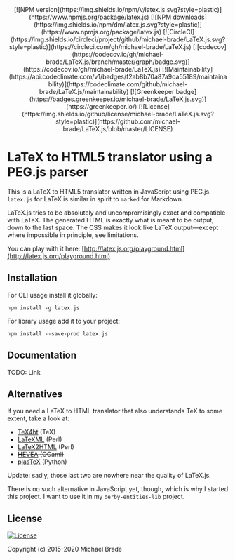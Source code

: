 <div align="center">
  [![NPM version](https://img.shields.io/npm/v/latex.js.svg?style=plastic)](https://www.npmjs.org/package/latex.js)
  [![NPM downloads](https://img.shields.io/npm/dm/latex.js.svg?style=plastic)](https://www.npmjs.org/package/latex.js)
  [![CircleCI](https://img.shields.io/circleci/project/github/michael-brade/LaTeX.js.svg?style=plastic)](https://circleci.com/gh/michael-brade/LaTeX.js)
  [![codecov](https://codecov.io/gh/michael-brade/LaTeX.js/branch/master/graph/badge.svg)](https://codecov.io/gh/michael-brade/LaTeX.js)
  [![Maintainability](https://api.codeclimate.com/v1/badges/f2ab8b70a87a9da55189/maintainability)](https://codeclimate.com/github/michael-brade/LaTeX.js/maintainability)
  [![Greenkeeper badge](https://badges.greenkeeper.io/michael-brade/LaTeX.js.svg)](https://greenkeeper.io/)
  [![License](https://img.shields.io/github/license/michael-brade/LaTeX.js.svg?style=plastic)](https://github.com/michael-brade/LaTeX.js/blob/master/LICENSE)
</div>


# LaTeX to HTML5 translator using a PEG.js parser

This is a LaTeX to HTML5 translator written in JavaScript using PEG.js.
`latex.js` for LaTeX is similar in spirit to `marked` for Markdown.

LaTeX.js tries to be absolutely and uncompromisingly exact and compatible with LaTeX.
The generated HTML is exactly what is meant to be output, down to the last
space. The CSS makes it look like LaTeX output&mdash;except where impossible in principle,
see limitations.

You can play with it here:
[http://latex.js.org/playground.html](http://latex.js.org/playground.html)


## Installation

For CLI usage install it globally:

```
npm install -g latex.js
```

For library usage add it to your project:

```
npm install --save-prod latex.js
```

## Documentation

TODO: Link


## Alternatives

If you need a LaTeX to HTML translator that also understands TeX to some extent, take a look at:

* [TeX4ht](https://tug.org/applications/tex4ht/mn.html) (TeX)
* [LaTeXML](https://github.com/brucemiller/LaTeXML) (Perl)
* [LaTeX2HTML](https://github.com/latex2html/latex2html) (Perl)
* ~~[HEVEA](http://hevea.inria.fr/) (OCaml)~~
* ~~[plasTeX](https://github.com/tiarno/plastex) (Python)~~

Update: sadly, those last two are nowhere near the quality of LaTeX.js.

There is no such alternative in JavaScript yet, though, which is why I started this project. I want to use it in my
`derby-entities-lib` project.


## License

[![License](https://img.shields.io/github/license/michael-brade/LaTeX.js.svg?style=plastic)](https://github.com/michael-brade/LaTeX.js/blob/master/LICENSE)

Copyright (c) 2015-2020 Michael Brade
